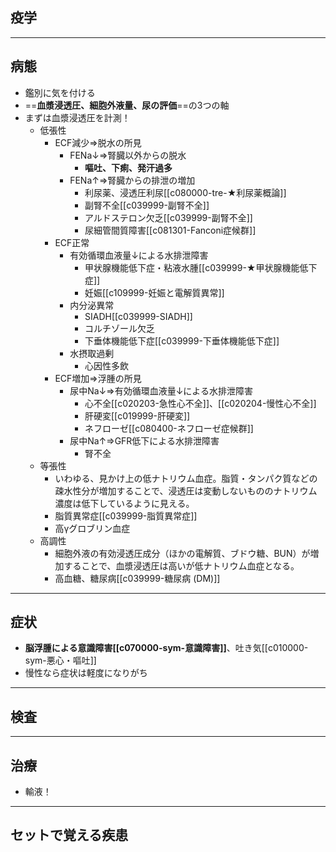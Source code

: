 ## 疫学
---
## 病態
- 鑑別に気を付ける
- ==**血漿浸透圧、細胞外液量、尿の評価**==の3つの軸
- まずは血漿浸透圧を計測！
	- 低張性
		- ECF減少⇒脱水の所見
			- FENa↓⇒腎臓以外からの脱水
				- **嘔吐、下痢、発汗過多**
			- FENa↑⇒腎臓からの排泄の増加
				- 利尿薬、浸透圧利尿[[c080000-tre-★利尿薬概論]]
				- 副腎不全[[c039999-副腎不全]]
				- アルドステロン欠乏[[c039999-副腎不全]]
				- 尿細管間質障害[[c081301-Fanconi症候群]]
		- ECF正常
			- 有効循環血液量↓による水排泄障害
				- 甲状腺機能低下症・粘液水腫[[c039999-★甲状腺機能低下症]]
				- 妊娠[[c109999-妊娠と電解質異常]]
			- 内分泌異常
				- SIADH[[c039999-SIADH]]
				- コルチゾール欠乏
				- 下垂体機能低下症[[c039999-下垂体機能低下症]]
			- 水摂取過剰
				- 心因性多飲
		- ECF増加⇒浮腫の所見
			- 尿中Na↓⇒有効循環血液量↓による水排泄障害
				- 心不全[[c020203-急性心不全]]、[[c020204-慢性心不全]]
				- 肝硬変[[c019999-肝硬変]]
				- ネフローゼ[[c080400-ネフローゼ症候群]]
			- 尿中Na↑⇒GFR低下による水排泄障害
				- 腎不全
	- 等張性
		- いわゆる、見かけ上の低ナトリウム血症。脂質・タンパク質などの疎水性分が増加することで、浸透圧は変動しないもののナトリウム濃度は低下しているように見える。
		- 脂質異常症[[c039999-脂質異常症]]
		- 高γグロブリン血症
	- 高調性
		- 細胞外液の有効浸透圧成分（ほかの電解質、ブドウ糖、BUN）が増加することで、血漿浸透圧は高いが低ナトリウム血症となる。
		- 高血糖、糖尿病[[c039999-糖尿病 (DM)]]
---
## 症状
- **脳浮腫による意識障害[[c070000-sym-意識障害]]**、吐き気[[c010000-sym-悪心・嘔吐]]
- 慢性なら症状は軽度になりがち
---
## 検査
---
## 治療
- 輸液！
---
## セットで覚える疾患
